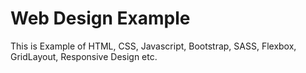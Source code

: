 # Web Design Example
This is Example of HTML, CSS, Javascript, Bootstrap, SASS, Flexbox, GridLayout, Responsive Design etc.
